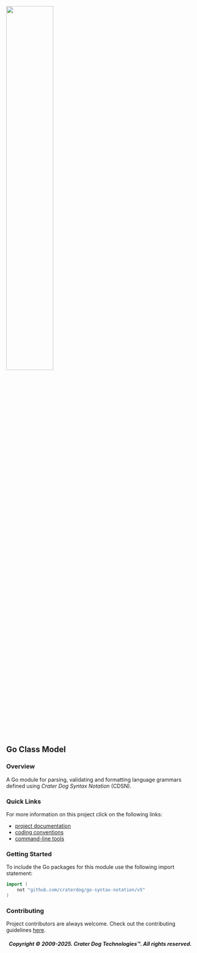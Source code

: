 <img src="https://craterdog.com/images/CraterDog.png" width="50%">

## Go Class Model

### Overview
A Go module for parsing, validating and formatting language grammars defined
using _Crater Dog Syntax Notation_ (CDSN).

### Quick Links
For more information on this project click on the following links:
 * [project documentation](https://github.com/craterdog/go-syntax-notation/wiki)
 * [coding conventions](https://github.com/craterdog/go-class-model/wiki)
 * [command-line tools](https://github.com/craterdog/go-syntax-tools/wiki)

### Getting Started
To include the Go packages for this module use the following import statement:
```go
import (
	not "github.com/craterdog/go-syntax-notation/v5"
)
```

### Contributing
Project contributors are always welcome. Check out the contributing guidelines
[here](https://github.com/craterdog/go-syntax-notation/blob/main/.github/CONTRIBUTING.md).

<H5 align="center"> Copyright © 2009-2025. Crater Dog Technologies™. All rights reserved. </H5>
